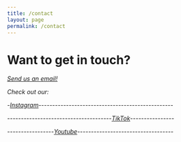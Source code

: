 ```yaml
---
title: /contact
layout: page
permalink: /contact
---
```


# Want to get in touch? 

[*Send us an email!*](mailto:info@gooseneck.band)

*Check out our:*

-[*Instagram*](https://www.instagram.com/goosenecktheband/)-------------------------------------------------

--------------------------------------[*TikTok*](https://www.tiktok.com/@gooseneckmusic)----------------

-----------------[*Youtube*](https://www.youtube.com/channel/UCMh2r-H1t5Rhh-V9rfRoPrA)-----------------------------------

